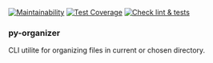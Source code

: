 [![Maintainability](https://api.codeclimate.com/v1/badges/7db766b24dfc3cd2ed5a/maintainability)](https://codeclimate.com/github/emp7yhead/py-organizer/maintainability) [![Test Coverage](https://api.codeclimate.com/v1/badges/7db766b24dfc3cd2ed5a/test_coverage)](https://codeclimate.com/github/emp7yhead/py-organizer/test_coverage) [![Check lint & tests](https://github.com/emp7yhead/py-organizer/actions/workflows/CI.yml/badge.svg)](https://github.com/emp7yhead/py-organizer/actions/workflows/CI.yml)
### py-organizer
CLI utilite for organizing files in current or chosen directory.

